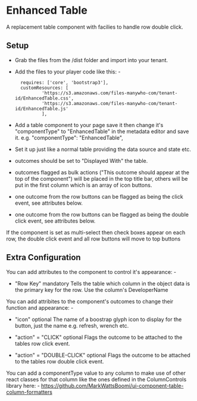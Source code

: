 # Enhanced Table

A replacement table component with facilies to handle row double click.


## Setup

- Grab the files from the /dist folder and import into your tenant.

- Add the files to your player code like this: -

        requires: ['core', 'bootstrap3'],
        customResources: [
                'https://s3.amazonaws.com/files-manywho-com/tenant-id/EnhancedTable.css',
                'https://s3.amazonaws.com/files-manywho-com/tenant-id/EnhancedTable.js'
                ],


- Add a table component to your page save it then change it's "componentType" to "EnhancedTable" in the metadata editor and save it.
e.g. 
            "componentType": "EnhancedTable",

- Set it up just like a normal table providing the data source and state etc.

- outcomes should be set to "Displayed With" the table.

- outcomes flagged as bulk actions ("This outcome should appear at the top of the component") will be placed in the top title bar, others will be put in the first column which is an array of icon buttons.

- one outcome from the row buttons can be flagged as being the click event, see attributes below.

- one outcome from the row buttons can be flagged as being the double click event, see attributes below.

If the component is set as multi-select then check boxes appear on each row, the double click event and all row buttons will move to top buttons


## Extra Configuration

You can add attributes to the component to control it's appearance: -

- "Row Key"     mandatory       Tells the table which column in the object data is the primary key for the row.  Use the column's DeveloperName


You can add attribites to the component's outcomes to change their function and appearance: -

- "icon"        optional        The name of a boostrap glyph icon to display for the button, just the name e.g. refresh, wrench etc.

- "action" = "CLICK"        optional        Flags the outcome to be attached to the tables row click event.

- "action" = "DOUBLE-CLICK"        optional        Flags the outcome to be attached to the tables row double click event.

You can add a componentType value to any column to make use of other react classes for that column like the ones defined in the ColumnControls library here: -
https://github.com/MarkWattsBoomi/ui-component-table-column-formatters
 
